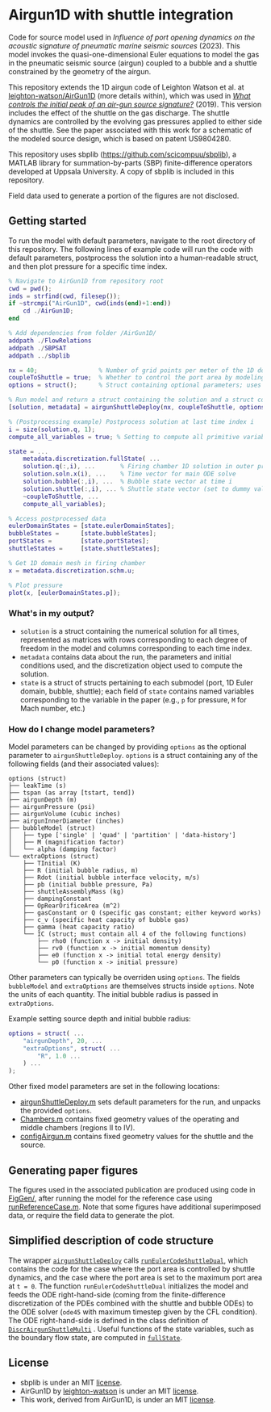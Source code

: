 # Airgun1D with shuttle integration
Code for source model used in *Influence of port opening dynamics on the acoustic signature of pneumatic marine seismic sources* (2023). This model invokes the quasi-one-dimensional Euler equations to model the gas in the pneumatic seismic source (airgun) coupled to a bubble and a shuttle constrained by the geometry of the airgun.

This repository extends the 1D airgun code of Leighton Watson et al. at [leighton-watson/AirGun1D](https://github.com/leighton-watson/AirGun1D) (more details within), which was used in [*What controls the initial peak of an air-gun source signature?*](https://library.seg.org/doi/full/10.1190/geo2018-0298.1) (2019). This version includes the effect of the shuttle on the gas discharge. The shuttle dynamics are controlled by the evolving gas pressures applied to either side of the shuttle. See the paper associated with this work for a schematic of the modeled source design, which is based on patent US9804280.

This repository uses sbplib (https://github.com/scicompuu/sbplib), a MATLAB library for summation-by-parts (SBP) finite-difference operators developed at Uppsala University. A copy of sbplib is included in this repository.

Field data used to generate a portion of the figures are not disclosed.

## Getting started

To run the model with default parameters, navigate to the root directory of this repository. The following lines of example code will run the code with default parameters, postprocess the solution into a human-readable struct, and then plot pressure for a specific time index.

```matlab
% Navigate to AirGun1D from repository root
cwd = pwd();
inds = strfind(cwd, filesep());
if ~strcmpi("AirGun1D", cwd(inds(end)+1:end))
    cd ./AirGun1D;
end

% Add dependencies from folder /AirGun1D/
addpath ./FlowRelations
addpath ./SBPSAT
addpath ../sbplib

nx = 40;                 % Number of grid points per meter of the 1D domain of the firing chamber
coupleToShuttle = true;  % Whether to control the port area by modeling the shuttle dynamics (true/false)
options = struct();      % Struct containing optional parameters; uses only default parameters when empty

% Run model and return a struct containing the solution and a struct containing the parameters used in the run
[solution, metadata] = airgunShuttleDeploy(nx, coupleToShuttle, options);

% (Postprocessing example) Postprocess solution at last time index i
i = size(solution.q, 1);
compute_all_variables = true; % Setting to compute all primitive variables in the 1D firing chamber

state = ...
    metadata.discretization.fullState( ...
    solution.q(:,i), ...       % Firing chamber 1D solution in outer product ordering, at time i
    solution.soln.x(i), ...    % Time vector for main ODE solve
    solution.bubble(:,i), ...  % Bubble state vector at time i
    solution.shuttle(:,i), ... % Shuttle state vector (set to dummy value [] if coupleToShuttle==false)
    ~coupleToShuttle, ...
    compute_all_variables);

% Access postprocessed data
eulerDomainStates = [state.eulerDomainStates];
bubbleStates =      [state.bubbleStates];
portStates =        [state.portStates];
shuttleStates =     [state.shuttleStates];

% Get 1D domain mesh in firing chamber
x = metadata.discretization.schm.u;

% Plot pressure
plot(x, [eulerDomainStates.p]);
```

### What's in my output?

* `solution` is a struct containing the numerical solution for all times, represented as matrices with rows corresponding to each degree of freedom in the model and columns corresponding to each time index.
* `metadata` contains data about the run, the parameters and initial conditions used, and the discretization object used to compute the solution.
* `state` is a struct of structs pertaining to each submodel (port, 1D Euler domain, bubble, shuttle); each field of `state` contains named variables corresponding to the variable in the paper (e.g., `p` for pressure, `M` for Mach number, etc.)

### How do I change model parameters?

Model parameters can be changed by providing `options` as the optional parameter to `airgunShuttleDeploy`. `options` is a struct containing any of the following fields (and their associated values):
```
options (struct)
├── leakTime (s)
├── tspan (as array [tstart, tend])
├── airgunDepth (m)
├── airgunPressure (psi)
├── airgunVolume (cubic inches)
├── airgunInnerDiameter (inches)
├── bubbleModel (struct)
│   ├── type ['single' | 'quad' | 'partition' | 'data-history']
│   ├── M (magnification factor)
│   └── alpha (damping factor)
└── extraOptions (struct)
    ├── TInitial (K)
    ├── R (initial bubble radius, m)
    ├── Rdot (initial bubble interface velocity, m/s)
    ├── pb (initial bubble pressure, Pa)
    ├── shuttleAssemblyMass (kg)
    ├── dampingConstant
    ├── OpRearOrificeArea (m^2)
    ├── gasConstant or Q (specific gas constant; either keyword works)
    ├── c_v (specific heat capacity of bubble gas)
    ├── gamma (heat capacity ratio)
    └── IC (struct; must contain all 4 of the following functions)
        ├── rho0 (function x -> initial density)
        ├── rv0 (function x -> initial momentum density)
        ├── e0 (function x -> initial total energy density)
        └── p0 (function x -> initial pressure)
```
Other parameters can typically be overriden using `options`. The fields `bubbleModel` and `extraOptions` are themselves structs inside `options`. Note the units of each quantity. The initial bubble radius is passed in `extraOptions`.

Example setting source depth and initial bubble radius:
```matlab
options = struct( ...
    "airgunDepth", 20, ...
    "extraOptions", struct( ...
        "R", 1.0 ...
    ) ...
);
```

Other fixed model parameters are set in the following locations:
* [airgunShuttleDeploy.m](/AirGun1D/airgunShuttleDeploy.m) sets default parameters for the run, and unpacks the provided `options`.
* [Chambers.m](/AirGun1D/Chambers.m) contains fixed geometry values of the operating and middle chambers (regions II to IV).
* [configAirgun.m](/AirGun1D/SBPSAT/configAirgun.m) contains fixed geometry values for the shuttle and the source.

## Generating paper figures

The figures used in the associated publication are produced using code in [FigGen/](/AirGun1D/FigGen/), after running the model for the reference case using [runReferenceCase.m](/AirGun1D/Postprocess/runReferenceCase.m). Note that some figures have additional superimposed data, or require the field data to generate the plot.

## Simplified description of code structure

The wrapper [`airgunShuttleDeploy`](/AirGun1D/airgunShuttleDeploy.m
) calls [`runEulerCodeShuttleDual`](/AirGun1D/SBPSAT/runEulerCodeShuttleDual.m), which contains the code for the case where the port area is controlled by shuttle dynamics, and the case where the port area is set to the maximum port area at `t = 0`. The function `runEulerCodeShuttleDual` initializes the model and feeds the ODE right-hand-side (coming from the finite-difference discretization of the PDEs combined with the shuttle and bubble ODEs) to the ODE solver (`ode45` with maximum timestep given by the CFL condition). The ODE right-hand-side is defined in the class definition of [`DiscrAirgunShuttleMulti`](AirGun1D/SBPSAT/@DiscrAirgunShuttleMulti/DiscrAirgunShuttleMulti.m) . Useful functions of the state variables, such as the boundary flow state, are computed in [`fullState`](AirGun1D/SBPSAT/@DiscrAirgunShuttleMulti/fullState.m).

## License
* sbplib is under an MIT [license](/sbplib/LICENSE.txt).
* AirGun1D by [leighton-watson](https://github.com/leighton-watson/AirGun1D) is under an MIT [license](AirGun1D/license_AirGun1D.txt).
* This work, derived from AirGun1D, is under an MIT [license](AirGun1D/license_Airgun1DShuttle.txt).
